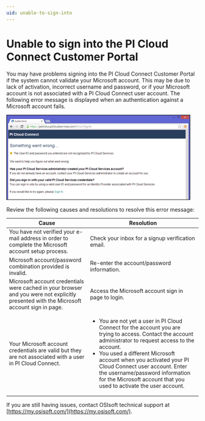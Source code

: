 ```yaml
---
uid: unable-to-sign-into
---
```


# Unable to sign into the PI Cloud Connect Customer Portal
   
You may have problems signing into the PI Cloud Connect Customer Portal if the system cannot validate your Microsoft account. This may be due to lack of activation, incorrect username and password, or if your Microsoft account is not associated with a PI Cloud Connect user account. The following error message is displayed when an authentication against a Microsoft account fails.

![sign-up error](images/screenshot_signuperror.png)

Review the following causes and resolutions to resolve this error message:

| Cause | Resolution |
| ----- | ---------- |
| You have not verified your e-mail address in order to complete the Microsoft account setup process. | Check your inbox for a signup verification email. |
| Microsoft account/password combination provided is invalid. | Re-enter the account/password information. |
| Microsoft account credentials were cached in your browser and you were not explicitly presented with the Microsoft account sign in page. | Access the Microsoft account sign in page to login. |
| Your Microsoft account credentials are valid but they are not associated with a user in PI Cloud Connect. | <ul><li>You are not yet a user in PI Cloud Connect for the account you are trying to access. Contact the account administrator to request access to the account.</li><li>You used a different Microsoft account when you activated your PI Cloud Connect user account. Enter the username/password information for the Microsoft account that you used to activate the user account.</li></ul> |

If you are still having issues, contact OSIsoft technical support at [https://my.osisoft.com/](https://my.osisoft.com/).
